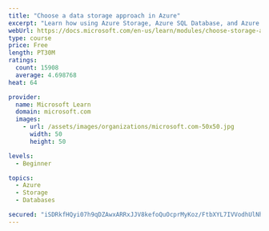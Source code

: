 ```yaml
---
title: "Choose a data storage approach in Azure"
excerpt: "Learn how using Azure Storage, Azure SQL Database, and Azure Cosmos DB - or a combination of them - for your business scenario is the best way to get the most performant solution."
webUrl: https://docs.microsoft.com/en-us/learn/modules/choose-storage-approach-in-azure/
type: course
price: Free
length: PT30M
ratings:
  count: 15908
  average: 4.698768
heat: 64

provider:
  name: Microsoft Learn
  domain: microsoft.com
  images:
    - url: /assets/images/organizations/microsoft.com-50x50.jpg
      width: 50
      height: 50

levels:
  - Beginner

topics:
  - Azure
  - Storage
  - Databases

secured: "iSDRkfHQyi07h9qDZAwxARRxJJV8kefoQuOcprMyKoz/FtbXYL7IVVodhUlNhXdNEXTJxDr2MptvIpw35rcTZmC4XUXinLeWHaGcZW6eCfSblxrD7OpAiaNbO+83V7eI1Lvy4bjbEPKEdoHAGOnHSRTTKosjJJnOfUhzaEKkBUMEz+H36F96t0F2L1geWRoGYKHuZRV8gyX294EuvWoq+bvl7TgxmCsj9Dv5QWgamp+ka6KdM5LIQU9H2uOFokb3fg6v+jhbDX54xolzxTTD0Lf2864hfGyKax5lqcE7qwiiDWHwvneYgMnUd2nE0C8BKvruLfgCtfRXKngbfhfdG/2v8Y6wqmI6nxH02ZOZhDHScd7osdb/4tafg/9aVsNCFcz2ET7Dv8tX/EdSFCaeBDGS1haG0rfz6ck/llHdd9h7+Tx0zIrdA3KMC/7nxZ8P;YjbZZ+cAGUX3TQQGnUZ8jA=="
---
```


